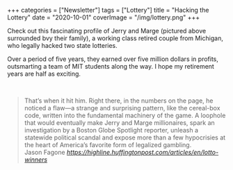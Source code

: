 +++
categories = ["Newsletter"]
tags = ["Lottery"]
title = "Hacking the Lottery"
date = "2020-10-01"
coverImage = "/img/lottery.png"
+++

Check out this fascinating profile of Jerry and Marge (pictured above surrounded bvy their family), a working class retired couple from Michigan, who legally hacked two state lotteries.

<!--more-->

Over a period of five years, they earned over five million dollars in profits, outsmarting a team of MIT students along the way. I hope my retirement years are half as exciting.

<br>

<blockquote class="quoteback" darkmode="" data-title="The%20Lottery%20Hackers" data-author="Jason Fagone" cite="https://highline.huffingtonpost.com/articles/en/lotto-winners">
                      That’s when it hit him. Right there, in the numbers on the page, he noticed a flaw—a strange and surprising pattern, like the cereal-box code, written into the fundamental machinery of the game. A loophole that would eventually make Jerry and Marge millionaires, spark an investigation by a Boston Globe Spotlight reporter, unleash a statewide political scandal and expose more than a few hypocrisies at the heart of America’s favorite form of legalized gambling.
                      <footer>Jason Fagone <cite><a href="https://highline.huffingtonpost.com/articles/en/lotto-winners">https://highline.huffingtonpost.com/articles/en/lotto-winners</a></cite></footer>
                      </blockquote>
                      <script note="" src="https://cdn.jsdelivr.net/gh/Blogger-Peer-Review/quotebacks@1/quoteback.js"></script>
